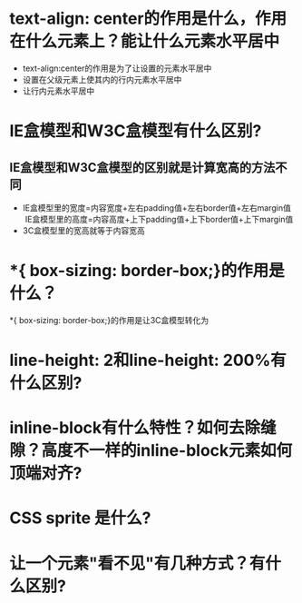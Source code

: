 # text-align: center的作用是什么，作用在什么元素上？能让什么元素水平居中
- text-align:center的作用是为了让设置的元素水平居中
- 设置在父级元素上使其内的行内元素水平居中
- 让行内元素水平居中

# IE盒模型和W3C盒模型有什么区别?
## IE盒模型和W3C盒模型的区别就是计算宽高的方法不同
- IE盒模型里的宽度=内容宽度+左右padding值+左右border值+左右margin值
  IE盒模型里的高度=内容高度+上下padding值+上下border值+上下margin值
- 3C盒模型里的宽高就等于内容宽高
   

# *{ box-sizing: border-box;}的作用是什么？
*{ box-sizing: border-box;}的作用是让3C盒模型转化为
# line-height: 2和line-height: 200%有什么区别?
# inline-block有什么特性？如何去除缝隙？高度不一样的inline-block元素如何顶端对齐?
# CSS sprite 是什么?
# 让一个元素"看不见"有几种方式？有什么区别?
